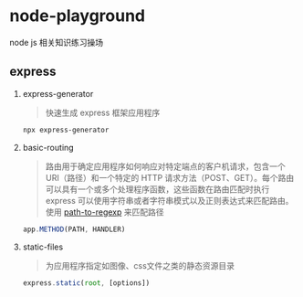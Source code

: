 # node-playground

node js 相关知识练习操场

## express

1. express-generator
   > 快速生成 express 框架应用程序

   ```bash
   npx express-generator
   ```

2. basic-routing

   > 路由用于确定应用程序如何响应对特定端点的客户机请求，包含一个 URI（路径）和一个特定的 HTTP 请求方法（POST、GET）。每个路由可以具有一个或多个处理程序函数，这些函数在路由匹配时执行<br />
   > express 可以使用字符串或者字符串模式以及正则表达式来匹配路由。使用 [path-to-regexp](https://www.npmjs.com/package/path-to-regexp) 来匹配路径

   ```js
   app.METHOD(PATH, HANDLER)
   ```

3. static-files
   > 为应用程序指定如图像、css文件之类的静态资源目录

   ```js
   express.static(root, [options])
   ```
